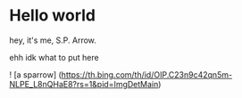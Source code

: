 # Hello world

hey, it's me, S.P. Arrow.

ehh idk what to put here

! [a sparrow] (https://th.bing.com/th/id/OIP.C23n9c42qn5m-NLPE_L8nQHaE8?rs=1&pid=ImgDetMain)
